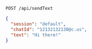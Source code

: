 ```http request
POST /api/sendText
```

```json { title="Body" }
{
  "session": "default",
  "chatId": "12132132130@c.us",
  "text": "Hi there!"
}
```
